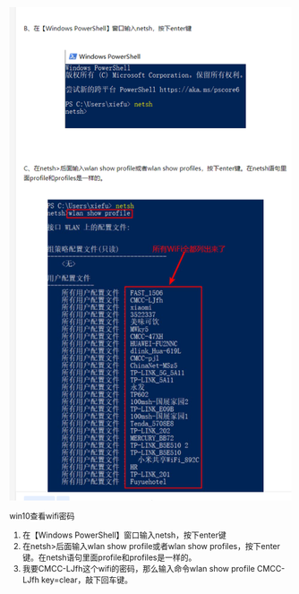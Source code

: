![image-20210121004501249](https://raw.githubusercontent.com/SaulJWu/images/main/20210121004508.png)



win10查看wifi密码

1. 在【Windows PowerShell】窗口输入netsh，按下enter键
2. 在netsh>后面输入wlan show profile或者wlan show profiles，按下enter键。在netsh语句里面profile和profiles是一样的。
3. 我要CMCC-LJfh这个wifi的密码，那么输入命令wlan show profile CMCC-LJfh key=clear，敲下回车键。